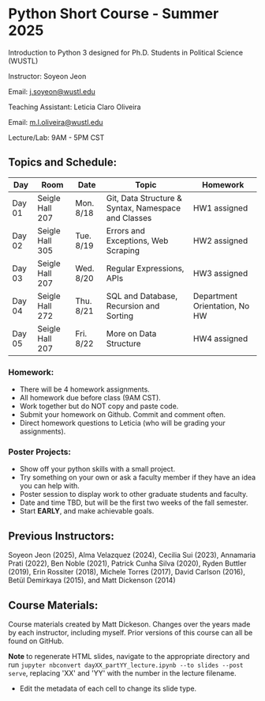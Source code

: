 # Python Short Course - Summer 2025

Introduction to Python 3 designed for Ph.D. Students in Political Science (WUSTL)


Instructor: Soyeon Jeon

Email: j.soyeon@wustl.edu

Teaching Assistant: Leticia Claro Oliveira

Email: m.l.oliveira@wustl.edu

Lecture/Lab: 9AM - 5PM CST

## Topics and Schedule:

| Day    | Room            | Date      | Topic                                                   | Homework                                   |
|--------|-----------------|-----------|---------------------------------------------------------|--------------------------------------------|
| Day 01 | Seigle Hall 207 | Mon. 8/18 | Git, Data Structure & Syntax, Namespace and Classes     | HW1 assigned                               |
| Day 02 | Seigle Hall 305 | Tue. 8/19 | Errors and Exceptions, Web Scraping                     | HW2 assigned                               |
| Day 03 | Seigle Hall 207 | Wed. 8/20 | Regular Expressions, APIs                               | HW3 assigned                               |
| Day 04 | Seigle Hall 272 | Thu. 8/21 | SQL and Database, Recursion and Sorting                 | Department Orientation, No HW              |
| Day 05 | Seigle Hall 207 | Fri. 8/22 | More on Data Structure                                  | HW4 assigned                               |

### Homework: 
- There will be 4 homework assignments.
- All homework due before class (9AM CST).
- Work together but do NOT copy and paste code.
- Submit your homework on Github. Commit and comment often. 
- Direct homework questions to Leticia (who will be grading your assignments). 

### Poster Projects: 
- Show off your python skills with a small project. 
- Try something on your own or ask a faculty member if they have an idea you can help with. 
- Poster session to display work to other graduate students and faculty. 
- Date and time TBD, but will be the first two weeks of the fall semester. 
- Start **EARLY**, and make achievable goals. 

## Previous Instructors:
Soyeon Jeon (2025), Alma Velazquez (2024), Cecilia Sui (2023), Annamaria Prati (2022), Ben Noble (2021), Patrick Cunha Silva (2020), Ryden Buttler (2019), Erin Rossiter (2018),  Michele Torres (2017), David Carlson (2016), Betül Demirkaya (2015), and Matt Dickenson (2014)

## Course Materials:
Course materials created by Matt Dickeson. Changes over the years made by each instructor, including myself. Prior versions of this course can all be found on GitHub.

**Note** to regenerate HTML slides, navigate to the appropriate directory and run `jupyter nbconvert dayXX_partYY_lecture.ipynb --to slides --post serve`, replacing 'XX' and 'YY' with the number in the lecture filename. 
* Edit the metadata of each cell to change its slide type.
